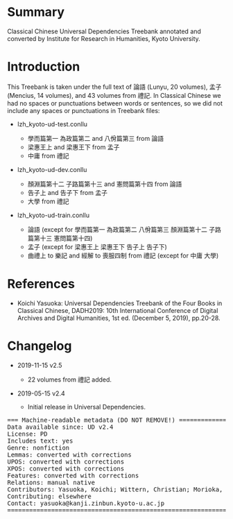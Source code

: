 # Summary

Classical Chinese Universal Dependencies Treebank annotated and converted by Institute for Research in Humanities, Kyoto University.

# Introduction

This Treebank is taken under the full text of 論語 (Lunyu, 20 volumes), 孟子 (Mencius, 14 volumes), and 43 volumes from 禮記. In Classical Chinese we had no spaces or punctuations between words or sentences, so we did not include any spaces or punctuations in Treebank files:

* lzh_kyoto-ud-test.conllu
    - 學而篇第一 為政篇第二 and 八佾篇第三 from 論語
    - 梁惠王上 and 梁惠王下 from 孟子
    - 中庸 from 禮記

* lzh_kyoto-ud-dev.conllu
    - 顏淵篇第十二 子路篇第十三 and 憲問篇第十四 from 論語
    - 告子上 and 告子下 from 孟子
    - 大學 from 禮記

* lzh_kyoto-ud-train.conllu
    - 論語 (except for 學而篇第一 為政篇第二 八佾篇第三 顏淵篇第十二 子路篇第十三 憲問篇第十四)
    - 孟子 (except for 梁惠王上 梁惠王下 告子上 告子下)
    - 曲禮上 to 樂記 and 經解 to 喪服四制 from 禮記 (except for 中庸 大學)

# References

* Koichi Yasuoka: Universal Dependencies Treebank of the Four Books in Classical Chinese, DADH2019: 10th International Conference of Digital Archives and Digital Humanities, 1st ed. (December 5, 2019), pp.20-28.

# Changelog

* 2019-11-15 v2.5
  * 22 volumes from 禮記 added.

* 2019-05-15 v2.4
  * Initial release in Universal Dependencies.

<pre>
=== Machine-readable metadata (DO NOT REMOVE!) ================================
Data available since: UD v2.4
License: PD
Includes text: yes
Genre: nonfiction
Lemmas: converted with corrections
UPOS: converted with corrections
XPOS: converted with corrections
Features: converted with corrections
Relations: manual native
Contributors: Yasuoka, Koichi; Wittern, Christian; Morioka, Tomohiko; Ikeda, Takumi; Yamazaki, Naoki; Nikaido, Yoshihiro; Suzuki, Shingo; Moro, Shigeki; Li, Yuan; Shirasu, Hiroyuki; Fujita, Kazunori
Contributing: elsewhere
Contact: yasuoka@kanji.zinbun.kyoto-u.ac.jp
===============================================================================
</pre>
